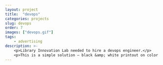 ```yaml
---
layout: project
title:  "devops"
categories: projects
slug: devops
order: 7
images: ["devops.gif"]
tags: 
    - advertising
description: >-
    <p>Library Innovation Lab needed to hire a devops engineer.</p>
    <p>This is a simple solution — black &amp; white printout on color paper, explaining everything we thought was important and leading a person to our application form.</p>
---
```

